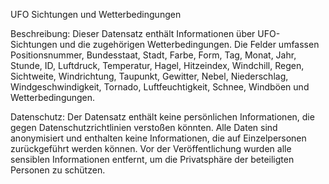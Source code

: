 UFO Sichtungen und Wetterbedingungen

Beschreibung:
Dieser Datensatz enthält Informationen über UFO-Sichtungen und die zugehörigen Wetterbedingungen.
Die Felder umfassen Positionsnummer, Bundesstaat, Stadt, Farbe, Form, Tag, Monat, Jahr, Stunde, ID, Luftdruck, Temperatur, Hagel, Hitzeindex, Windchill, Regen, Sichtweite, Windrichtung, Taupunkt, Gewitter, Nebel, Niederschlag, Windgeschwindigkeit, Tornado, Luftfeuchtigkeit, Schnee, Windböen und Wetterbedingungen.

Datenschutz:
Der Datensatz enthält keine persönlichen Informationen, die gegen Datenschutzrichtlinien verstoßen könnten.
Alle Daten sind anonymisiert und enthalten keine Informationen, die auf Einzelpersonen zurückgeführt werden können.
Vor der Veröffentlichung wurden alle sensiblen Informationen entfernt, um die Privatsphäre der beteiligten Personen zu schützen.
